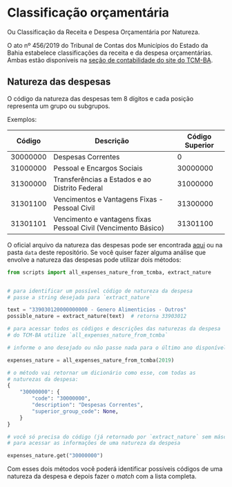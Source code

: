 # Classificação orçamentária

Ou Classificação da Receita e Despesa Orçamentária por Natureza.

O ato nº 456/2019 do Tribunal de Contas dos Municípios do Estado da Bahia
estabelece classificações da receita e da despesa orçamentárias.
Ambas estão disponíveis na [seção de contabilidade do site do TCM-BA](https://www.tcm.ba.gov.br/contabilidade-municipal/).

## Natureza das despesas

O código da natureza das despesas tem 8 dígitos e cada posição representa um grupo ou subgrupos.

Exemplos:

| Código   | Descrição                                                    | Código Superior |
| -------- | ------------------------------------------------------------ | --------------- |
| 30000000 | Despesas Correntes                                           | 0               |
| 31000000 | Pessoal e Encargos Sociais                                   | 30000000        |
| 31300000 | Transferências a Estados e ao Distrito Federal               | 31000000        |
| 31301100 | Vencimentos e Vantagens Fixas - Pessoal Civil                | 31300000        |
| 31301101 | Vencimento e vantagens fixas Pessoal Civil (Vencimento Básico) | 31301100        |

O oficial arquivo da natureza das despesas pode ser encontrada [aqui](https://www.tcm.ba.gov.br/contabilidade-municipal/)
ou na pasta `data` deste repositório. Se você quiser fazer alguma análise
que envolve a natureza das despesas pode utilizar dois métodos:

```python
from scripts import all_expenses_nature_from_tcmba, extract_nature


# para identificar um possível código de natureza da despesa
# passe a string desejada para `extract_nature`

text = "339030120000000000 - Genero Alimenticios - Outros"
possible_nature = extract_nature(text)  # retorna 33903012

# para acessar todos os códigos e descrições das naturezas da despesa
# do TCM-BA utilize `all_expenses_nature_from_tcmba`

# informe o ano desejado ou não passe nada para o último ano disponível

expenses_nature = all_expenses_nature_from_tcmba(2019)

# o método vai retornar um dicionário como esse, com todas as
# naturezas da despesa:
{
    "30000000": {
        "code": "30000000",
        "description": "Despesas Correntes",
        "superior_group_code": None,
    }
}

# você só precisa do código (já retornado por `extract_nature` sem máscara)
# para acessar as informações de uma natureza da despesa

expenses_nature.get("30000000")
```

Com esses dois métodos você poderá identificar possíveis códigos
de uma natureza da despesa e depois fazer o _match_ com a lista
completa.
